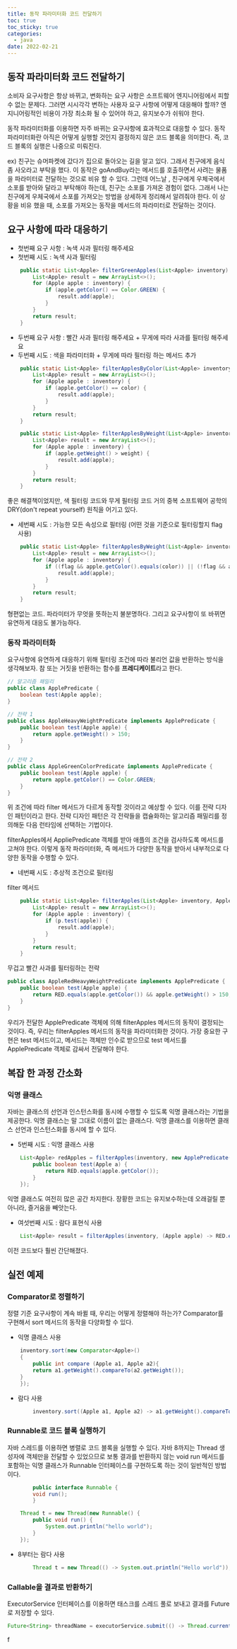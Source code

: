 ```yaml
---
title: 동작 파라미터화 코드 전달하기
toc: true
toc_sticky: true
categories:
  - java
date: 2022-02-21
---
```


## 동작 파라미터화 코드 전달하기

소비자 요구사항은 항상 바뀌고, 변화하는 요구 사항은 소프트웨어 엔지니어링에서 피할 수 없는 문제다.
그러면 시시각각 변하는 사용자 요구 사항에 어떻게 대응해야 할까?
엔지니어링적인 비용이 가장 최소화 될 수 있어야 하고, 유지보수가 쉬워야 한다.

동작 파라미터화를 이용하면 자주 바뀌는 요구사항에 효과적으로 대응할 수 있다.
동작 파라미터화란 아직은 어떻게 실행할 것인지 결정하지 않은 코드 블록을 의미한다.
즉, 코드 블록의 실행은 나중으로 미뤄진다.

ex) 친구는 슈머파켓에 갔다가 집으로 돌아오는 길을 알고 있다. 그래서 친구에게 음식좀 사오라고 부탁을 했다.
이 동작은 goAndBuy라는 메서드를 호출하면서 사려는 물품을 파라미터로 전달하는 것으로 비유 할 수 있다.
그런데 어느날 , 친구에게 우체국에서 소포를 받아와 달라고 부탁해야 하는데, 친구는 소포를 가져온 경험이 없다.
그래서 나는 친구에게 우체국에서 소포를 가져오는 방법을 상세하게 정리해서 알려줘야 한다. 
이 상황을 비유 했을 때, 소포를 가져오는 동작을 메서드의 파라미터로 전달하는 것이다.



## 요구 사항에 따라 대응하기

- 첫번째 요구 사항 : 녹색 사과 필터링 해주세요
- 첫번째 시도 : 녹색 사과 필터링

```java
    public static List<Apple> filterGreenApples(List<Apple> inventory) {
        List<Apple> result = new ArrayList<>();
        for (Apple apple : inventory) {
            if (apple.getColor() == Color.GREEN) {
                result.add(apple);
            }
        }
        return result;
    }
```



- 두번째 요구 사항 : 빨간 사과 필터링 해주세요 + 무게에 따라 사과를 필터링 해주세요
- 두번째 시도 : 색을 파라미터화 + 무게에 따라 필터링 하는 메서드 추가

```java
    public static List<Apple> filterApplesByColor(List<Apple> inventory, Color color) {
        List<Apple> result = new ArrayList<>();
        for (Apple apple : inventory) {
            if (apple.getColor() == color) {
                result.add(apple);
            }
        }
        return result;
    }

```



```java
    public static List<Apple> filterApplesByWeight(List<Apple> inventory, int weight) {
        List<Apple> result = new ArrayList<>();
        for (Apple apple : inventory) {
            if (apple.getWeight() > weight) {
                result.add(apple);
            }
        }
        return result;
    }
```

좋은 해결책이었지만, 색 필터링 코드와 무게 필터링 코드 거의 중복
소프트웨어 공학의 DRY(don't repeat yourself) 원칙을 어기고 있다.



- 세번째 시도 : 가능한 모든 속성으로 필터링 (어떤 것을 기준으로 필터링할지 flag 사용)

```java
    public static List<Apple> filterApplesByWeight(List<Apple> inventory, Color color, int weight, boolean flag) {
        List<Apple> result = new ArrayList<>();
        for (Apple apple : inventory) {
            if ((flag && apple.getColor().equals(color)) || (!flag && apple.getWeight() > weight)) {
                result.add(apple);
            }
        }
        return result;
    }
```

형편없는 코드. 파라미터가 무엇을 뜻하는지 불분명하다.
그리고 요구사항이 또 바뀌면 유연하게 대응도 불가능하다.



### 동작 파라미터화

요구사항에 유연하게 대응하기 위해 필터링 조건에 따라 불리언 값을 반환하는 방식을 생각해보자.
참 또는 거짓을 반환하는 함수를 **프레디케이트**라고 한다.

```java
// 알고리즘 패밀리
public class ApplePredicate {
    boolean test(Apple apple);
}
```



```java
// 전략 1
public class AppleHeavyWeightPredicate implements ApplePredicate {
    public boolean test(Apple apple) {
        return apple.getWeight() > 150;
    }
}

// 전략 2
public class AppleGreenColorPredicate implements ApplePredicate {
    public boolean test(Apple apple) {
        return apple.getColor() == Color.GREEN;
    }
}
```

위 조건에 따라 filter 메서드가 다르게 동작할 것이라고 예상할 수 있다. 이를 전략 디자인 패턴이라고 한다.
전략 디자인 패턴은 각 전략들을 캡슐화하는 알고리즘 패밀리를 정의해둔 다음 런타임에 선택하는 기법이다.

filterApples에서 AppliePredicate 객체를 받아 애플의 조건을 검사하도록 메서드를 고쳐야 한다.
이렇게 동작 파라미터화, 즉 메서드가 다양한 동작을 받아서 내부적으로 다양한 동작을 수행할 수 있다.



- 네번째 시도 : 추상적 조건으로 필터링

filter 메서드
```java
    public static List<Apple> filterApples(List<Apple> inventory, ApplePredicate p) {
        List<Apple> result = new ArrayList<>();
        for (Apple apple : inventory) {
            if (p.test(apple)) {
                result.add(apple);
            }
        }
        return result;
    }
```


무겁고 빨간 사과를 필터링하는 전략

```java
public class AppleRedHeavyWeightPredicate implements ApplePredicate {
    public boolean test(Apple apple) {
        return RED.equals(apple.getColor()) && apple.getWeight() > 150;
    }
}
```



우리가 전달한 ApplePredicate 객체에 의해 filterApples 메서드의 동작이 결정되는 것이다.
즉, 우리는 filterApples 메서드의 동작을 파라미터화한 것이다.
가장 중요한 구현은 test 메서드이고, 메서드는 객체만 인수로 받으므로 test 메서드를 ApplePredicate 객체로 감싸서 전달해야 한다.



## 복잡 한 과정 간소화

### 익명 클래스

자바는 클래스의 선언과 인스턴스화를 동시에 수행할 수 있도록 익명 클래스라는 기법을 제공한다.
익명 클래스는 말 그대로 이름이 없는 클래스다. 익명 클래스를 이용하면 클래스 선언과 인스턴스화를 동시에 할 수 있다.

- 5번째 시도 : 익명 클래스 사용

```java
    List<Apple> redApples = filterApples(inventory, new ApplePredicate() {
        public boolean test(Apple a) {
            return RED.equals(apple.getColor());
        }
    });
```

익명 클래스도 여전히 많은 공간 차지한다.
장황한 코드는 유지보수하는데 오래걸릴 뿐 아니라, 즐거움을 빼앗는다.



- 여섯번째 시도 : 람다 표현식 사용

```java
    List<Apple> result = filterApples(inventory, (Apple apple) -> RED.equals(apple.getColor()));
```

이전 코드보다 훨씬 간단해졌다.



## 실전 예제

### Comparator로 정렬하기

정렬 기준 요구사항이 계속 바뀔 때, 우리는 어떻게 정렬해야 하는가?
Comparator를 구현해서 sort 메서드의 동작을 다양화할 수 있다.

- 익명 클래스 사용

```java
    inventory.sort(new Comparator<Apple>()
    {
        public int compare (Apple a1, Apple a2){
        return a1.getWeight().compareTo(a2.getWeight());
    }
    });
```

- 람다 사용

```java
		inventory.sort((Apple a1, Apple a2) -> a1.getWeight().compareTo(a2.getWeight()));
```



### Runnable로 코드 블록 실행하기

자바 스레드를 이용하면 병렬로 코드 블록을 실행할 수 있다.
자바 8까지는 Thread 생성자에 객체만을 전달할 수 있었으므로 보통 결과를 반환하지 않는 void run 메서드를 포함하는 익명 클래스가 Runnable 인터페이스를 구현하도록 하는 것이 일반적인 방법이다.

```java
		public interface Runnable {
   	 	void run();
		}

    Thread t = new Thread(new Runnable() {
        public void run() {
            System.out.println("hello world");
        }
    });
```

- 8부터는 람다 사용

```java
		Thread t = new Thread(() -> System.out.println("Hello world"));
```



### Callable을 결과로 반환하기

ExecutorService 인터페이스를 이용하면 태스크를 스레드 풀로 보내고 결과를 Future로 저장할 수 있다.

```java
Future<String> threadName = executorService.submit(() -> Thread.currentThread().getName())
```

f


